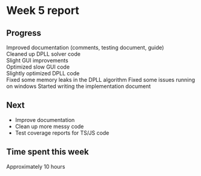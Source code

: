 # Week 5 report

## Progress
Improved documentation (comments, testing document, guide)  
Cleaned up DPLL solver code  
Slight GUI improvements  
Optimized slow GUI code  
Slightly optimized DPLL code  
Fixed some memory leaks in the DPLL algorithm
Fixed some issues running on windows
Started writing the implementation document

## Next
* Improve documentation
* Clean up more messy code
* Test coverage reports for TS/JS code

## Time spent this week
Approximately 10 hours
